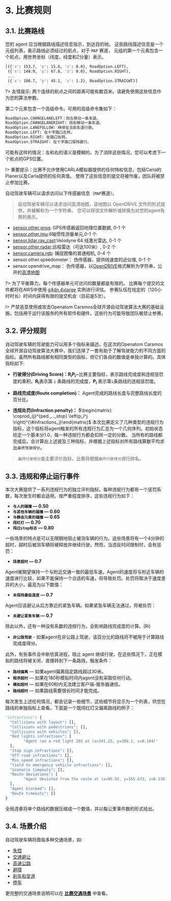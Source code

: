 # 3. 比赛规则<!-- {docsify-ignore} -->
## 3.1. 比赛路线
您的 agent 应当根据路线描述信息指示，到达目的地。 这些路线描述信息是一个元组列表，表示路线必须经过的航点，对于 `MAP` 赛道， 元组的第一个元素包含一个航点，用世界坐标（纬度、经度和Z分量）表示。 
```bash
[({'x': 153.7, 'y': 15.6, 'z': 0.0}, RoadOption.LEFT),
 ({'x': 148.9, 'y': 67.8, 'z': 0.0}, RoadOption.RIGHT),
 ...
 ({'x': 180.7, 'y': 45.1, 'z': 1.2}, RoadOption.STRAIGHT)]
 ```
?> 友情提示: 两个连续的航点之间的距离可能有数百米。请避免使用这些信息作为您的算法参数。

第二个元素包含一个高级命令。可用的高级命令集如下：

```bash
RoadOption.CHANGELANELEFT：向左移动一条车道。
RoadOption.CHANGELANERIGHT: 向右移动一条车道。
RoadOption.LANEFOLLOW: 继续在当前车道行驶。
RoadOption.LEFT: 在十字路口左转。
RoadOption.RIGHT: 在路口右转。
RoadOption.STRAIGHT: 在十字路口保持直行。
```

可能有这样的情况：左和右的语义是模糊的。为了消除这些情况，您可以考虑下一个航点的GPS位置。

!> 重要提示：比赛不允许使用CARLA模拟器提供的任何特权信息，包括Carla的Planer以及Carla提供的任何真值。 使用了这些信息的提交将被作废，团队将被禁止参加比赛。


自动驾驶车辆可以请求访问以下传感器信息（`MAP`赛道）。
> 自动驾驶车辆可以请求访问高清地图，该地图以 OpenDRIVE 文件的形式提供，并被解析为一个字符串。
您可以将该文件解析或转换为对您的agent有用的表示。

- [sensor.other.gnss](https://carla.readthedocs.io/en/latest/ref_sensors/#gnss-sensor): GPS传感器返回地理位置数据, 0-1 个
- [sensor.other.imu](https://carla.readthedocs.io/en/latest/ref_sensors/#imu-sensor):6轴惯性测量单元,0-1 个
- [sensor.lidar.ray_cast](https://carla.readthedocs.io/en/latest/ref_sensors/#lidar-sensor):Velodyne 64 线激光雷达, 0-1 个
- [sensor.other.radar](https://carla.readthedocs.io/en/latest/ref_sensors/#radar-sensor):远程雷达（可达100米）, 0-2 个
- [sensor.camera.rgb](https://carla.readthedocs.io/en/latest/ref_sensors/#rgb-camera): 捕捉图像的普通相机, 0-4 个
- sensor.other.speedometer： 伪传感器，提供线速度的近似值, 0-1 个
- sensor.opendrive_map： 伪传感器，以[OpenDRIVE](https://www.asam.net/standards/detail/opendrive/)格式解析为字符串，公开的[高清地图](https://www.geospatialworld.net/article/hd-maps-autonomous-vehicles/)

?> 为了平衡算力，每个传感器单元可访问的数量都是有限的。 比赛每个提交的文件都将在AWS中使用 [g4dn.4xlarge](https://aws.amazon.com/cn/ec2/instance-types/g4/?nc1=h_ls) 实例进行评估。
参赛队伍在给定的（120小时时长）时间内获得有限的提交机会（目前是5次）。

!> 严禁恶意使用或攻击Openatom Carsmos全球开源自动驾驶算法大赛的基础设施，包括用于运行该服务的所有软件和硬件。这些行为可能导致团队被禁止参赛。

## 3.2. 评分规则
自动驾驶车辆的驾驶能力可以用多个指标来描述。在这次的Openatom Carsmos全球开源自动驾驶算法大赛中，我们选择了一套有助于了解驾驶能力的不同方面的指标。虽然所有路线都有相同类型的指标，但它们各自的数值是单独计算的。具体指标如下:
- **行驶得分(Driving Score)：**$\mathbf{R_iP_i - }$比赛主要指标，表示路线完成度和违规惩罚度的乘积。$\mathbf{R_i}$表示第 `i` 条路线的完成度，$\mathbf{P_i}$ 表示第`i`条路线的违规惩罚度。

- **路线完成度(Route completion)：** Agent完成的路线长度与完整路线长度的百分比。

- **违规处罚(Infraction penalty)：** $\begin{matrix} \coprod_{j}^{ped.,...,stop} \left(p_i^j \right)^{\#infractions_j}\end{matrix}$ 本次比赛定义了几种类型的违规行为指标，这个指标将agent触发的所有违规行为汇总为一个几何序列。初始状态给定一个基本分1.0，每一种违规行为都会扣除一定的分数。
当所有的路线都完成后，会计算出上述提及三种指标，并根据上述指标对所有路线算数平均求出`最终驾驶得分`。

>`最终行驶得分`是主要评价指标，比赛将根据`最终行驶得分`进行排名。

## 3.3. 违规和停止运行事件
本次大赛提供了一系列违规行为的独立评判指标。每种违规行为都有一个惩罚系数，每次发生时都会适用。按严重程度排序，这些违规行为如下：
- **`与人的碰撞` — 0.50**
- **`与其他车辆的碰撞` — 0.60**
- **`与静态元素的碰撞` — 0.65**
- **`闯红灯` — 0.70**
- **`闯过stop标志` — 0.80**

一些场景的特点是可以无限期地阻止被测车辆的行为。这些场景将有一个4分钟的超时，超时后被测车辆将被释放并继续行驶。然而，当违反时间限制时，会有惩罚：
- **`场景超时` — 0.7**
  
Agent被期望保持一个与附近交通一致的最低车速。Agent的速度将与附近车辆的速度进行比较，如果不能保持一个合适的车速，将导致处罚。处罚将取决于速度差异的大小，最高为以下数值：
- **`未保持最低速度` — 0.7**

Agent应该避让从后方靠近的紧急车辆。如果紧急车辆无法通过，将被处罚：
- **`未避让紧急车辆` — 0.7**

除此以外，还有一种没有系数的违规行为，会影响路线完成度的计算。(Ri)
- **`非公路驾驶`** - 如果agent在非公路上驾驶，该百分比的路线将不被用于计算路线完成度得分。

此外，有些事件会中断仿真进程，阻止 agent 继续行驶。在这些情况下，正在模拟的路线将被关闭，直接转到下一条路线，触发条件：
- **`路线偏离`** — 如果agent偏离指定路线超过30米。
- **`程序超时`** — 如果在180秒模拟时间内agent没有采取任何行动。
- **`模拟超时`** — 如果在60秒内无法建立客户端-服务器通信。
- **`路线超时`** — 如果路线需要很长时间才能完成。

每次发生上述任何情况，都会记录一些细节，这些细节将显示为一个列表，供您在路线的单独指标上查看。下面是一个既闯红灯又偏离路线的例子：

```python
"infractions": {
  "Collisions with layout": [],
  "Collisions with pedestrians": [],
  "Collisions with vehicles": [],
  "Red lights infractions": [
        "Agent ran a red light 203 at (x=341.25, y=209.1, z=0.104)"
  ],
  "Stop sign infractions": [],
  "Off-road infractions": [],
  "Min speed infractions": [],
  "Yield to emergency vehicle infractions": [],
  "Scenario timeouts": [],
  "Route deviations": [
        "Agent deviated from the route at (x=95.92, y=165.673, z=0.138)"
  ],
  "Agent blocked": [],
  "Route timeouts": []
}
```
全局违章将单个路线的数据压缩成一个数值，并以每公里事件数的形式给出。

## 3.4. 场景介绍
自动驾驶车辆将面临多种交通场景，如:
- [失控](scenarios?id=_1失控)
- [交通避让](scenarios?id=_2交通避让)
- [高速公路](scenarios?id=_3高速公路)
- [避障](scenarios?id=_4避开障碍物)
- [刹车和变道](scenarios?id=_5刹车和变道)
- [停车](scenarios?id=_5停车)

更完整的交通场景说明可以在 [**比赛交通场景**](scenarios.md) 中查看。

